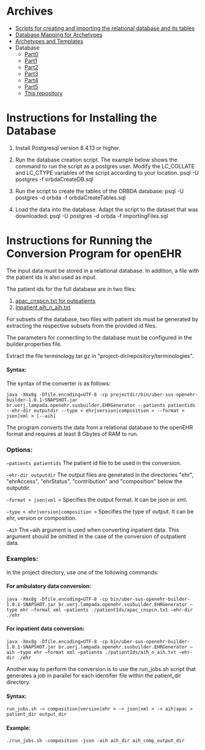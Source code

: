 # Archives
* [Scripts for creating and importing the relational database and its tables](https://www.lampada.uerj.br/wp-content/uploads/2023/12/DataBaseScripts.zip)
* [Database Mapping for Archetypes](https://www.lampada.uerj.br/wp-content/uploads/2023/12/mapeamentoDatasusOpenEHR.ods)
* [Archetypes and Templates](https://www.lampada.uerj.br/wp-content/uploads/2023/12/archetypes_and_templates.zip)
* Database
    * [Part0](https://www.lampada.uerj.br/arquivosdb/part0.zip)
    * [Part1](https://www.lampada.uerj.br/arquivosdb/part1.zip)
    * [Part2](https://www.lampada.uerj.br/arquivosdb/part2.zip)
    * [Part3](https://www.lampada.uerj.br/arquivosdb/part3.zip)
    * [Part4](https://www.lampada.uerj.br/arquivosdb/part4.zip)
    * [Part5](https://www.lampada.uerj.br/arquivosdb/part5.zip)
    * [This repository](https://github.com/parveen-rx/sus-openehr-builder)

# Instructions for Installing the Database

1) Install Postgresql version 8.4.13 or higher.

2) Run the database creation script. The example below shows the command to run the script as a postgres user. Modify the LC_COLLATE and LC_CTYPE variables of the script according to your location.
   psql -U postgres -f orbdaCreateDB.sql

3) Run the script to create the tables of the ORBDA database:
   psql -U postgres -d orbda -f orbdaCreateTables.sql

4) Load the data into the database. Adapt the script to the dataset that was downloaded:
   psql -U postgres -d orbda -f importingFiles.sql


# Instructions for Running the Conversion Program for openEHR

The input data must be stored in a relational database. In addition, a file with the patient ids is also used as input.

The patient ids for the full database are in two files:

1) [apac_cnspcn.txt for outpatients](https://www.lampada.uerj.br/arquivosdb/apac_cnspcn.txt.zip)
2) [Inpatient aih_n_aih.txt](https://www.lampada.uerj.br/arquivosdb/aih_n_aih.txt.zip)

For subsets of the database, two files with patient ids must be generated by extracting the respective subsets from the provided id files.

The parameters for connecting to the database must be configured in the builder.properties file.

Extract the file terminology.tar.gz in "project-dir/repository/terminologies".

#### Syntax:

The syntax of the converter is as follows:

`java -Xmx8g -Dfile.encoding=UTF-8 -cp projectdir/bin/uber-sus-openehr-builder-1.0.1-SNAPSHOT.jar br.uerj.lampada.openehr.susbuilder.EHRGenerator --patients patientids --ehr-dir outputdir --type < ehr|version|composition > --format < json|xml > [--aih]`

The program converts the data from a relational database to the openEHR format and requires at least 8 Gbytes of RAM to run.

### Options:

`–patients patientids`
The patient id file to be used in the conversion.

`–ehr-dir outputdir`
The output files are generated in the directories "ehr", "ehrAccess", "ehrStatus", "contribution" and "composition" below the outputdir.

`–format < json|xml >`
Specifies the output format. It can be json or xml.

`–type < ehr|version|composition >`
Specifies the type of output. It can be ehr, version or composition.

`–Aih`
The –aih argument is used when converting inpatient data. This argument should be omitted in the case of the conversion of outpatient data.

### Examples:

In the project directory, use one of the following commands:

#### For ambulatory data conversion:

`java -Xmx8g -Dfile.encoding=UTF-8 -cp bin/uber-sus-openehr-builder-1.0.1-SNAPSHOT.jar br.uerj.lampada.openehr.susbuilder.EHRGenerator –type ehr –format xml –patients ./patientIds/apac_cnspcn.txt –ehr-dir ./ehr`

#### For inpatient data conversion:

`java -Xmx8g -Dfile.encoding=UTF-8 -cp bin/uber-sus-openehr-builder-1.0.1-SNAPSHOT.jar br.uerj.lampada.openehr.susbuilder.EHRGenerator –aih –type ehr –format xml –patients ./patientIds/aih_n_aih.txt –ehr-dir ./ehr`

Another way to perform the conversion is to use the run_jobs.sh script that generates a job in parallel for each identifier file within the patient_dir directory.

#### Syntax:

`run_jobs.sh -< composition|version|ehr > -< json|xml > -< aih|apac > patient_dir output_dir`

#### Example:

`./run_jobs.sh -composition -json -aih aih_dir aih_comp_output_dir`
